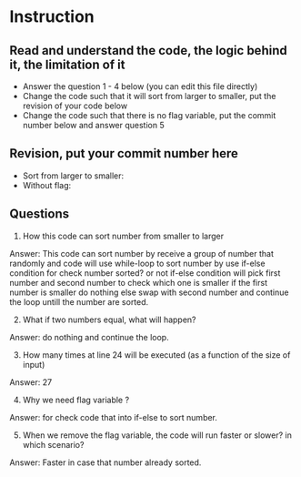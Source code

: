 ﻿# Instruction

## Read and understand the code, the logic behind it, the limitation of it
* Answer the question 1 - 4 below (you can edit this file directly)
* Change the code such that it will sort from larger to smaller, put the revision of your code below
* Change the code such that there is no flag variable, put the commit number below and answer question 5 


## Revision, put your commit number here
* Sort from larger to smaller:
* Without flag:

## Questions
1. How this code can sort number from smaller to larger
 
Answer: This code can sort number by receive a group of number that randomly and code will use
		while-loop to sort number by use if-else condition for check number sorted? or not
		if-else condition will pick first number and second number to check which one is smaller
		if the first number is smaller do nothing else swap with second number and continue the loop
		untill the number are sorted.

2. What if two numbers equal, what will happen? 

Answer: do nothing and continue the loop.

3. How many times at line 24 will be executed (as a function of the size of input) 

Answer: 27

4. Why we need flag variable ? 

Answer: for check code that into if-else to sort number.

5. When we remove the flag variable, the code will run faster or slower? in which scenario? 

Answer: Faster in case that number already sorted. 